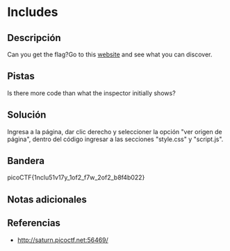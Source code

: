 # Includes

## Descripción
Can you get the flag?Go to this [website](http://saturn.picoctf.net:56469/) and see what you can discover.

## Pistas
Is there more code than what the inspector initially shows?

## Solución
Ingresa a la página, dar clic derecho y seleccioner la opción "ver origen de página", dentro del código ingresar a las secciones "style.css" y "script.js".

## Bandera

picoCTF{1nclu51v17y_1of2_f7w_2of2_b8f4b022}

## Notas adicionales


## Referencias
- http://saturn.picoctf.net:56469/